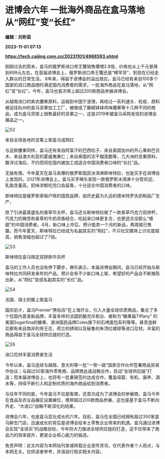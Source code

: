 # 进博会六年 一批海外商品在盒马落地从“网红”变“长红”
**编辑：刘昕茹**

**2023-11-01 07:13**

**https://tech.caijing.com.cn/20231101/4968593.shtml**

刚刚过去的周末，盒马的俄罗斯进口帝王蟹销售爆增2.8倍，价格也从上千元普降到699元左右，在首届进博会上，俄罗斯进口帝王蟹还是“稀罕货”，到现在已经走入群众的日常生活。 6年来，得益于进博会的溢出效应，盒马已经有来自100多个国家的进口商品随时满足国内消费者的需求，一批海外商品在盒马落地，从“网红”变“长红”。今年，盒马也首次带上超过200款商品参展进博会。

从越南进口的紫衣腰果原料，运输到中国宁波港，再经过一系列通关、检疫、原料被运往杭州的盒马坚果加工工厂，被做成了藤椒钵钵鸡味腰果等十几种不同的商品，成为盒马货架上销售最好的坚果之一，这是2019年被盒马采购发现的进博会展品之一。

![52](https://tx1.cdn.caijing.com.cn/2023/1101/1698822374319.png)

来自全球各地的坚果上架盒马成网红

与这款腰果同样，盒马还有来自阿富汗的巴西松子、来自美国加州的开心果和巴旦木、来自澳大利亚的夏威夷果仁；来自泰国的冻干榴莲脆等，几大洲的坚果原料，飘洋过海后，不约而同在国内被加工成适合中国消费者口味的“长红”品。

无独有偶，今年夏天在盒马卖爆的俄罗斯国民冰淇淋斯味特拉，也是买手在进博会上发现的。2021年进博会上，盒马买手琳乐发现一款俄罗斯冰淇淋十分受欢迎，乳脂含量高，奶味浓郁吃完口齿留香，十分适合中国消费者的口味。

斯味特拉是俄罗斯家喻户晓的国民品牌，由历史最为久远的德米特罗夫奶制品厂生产，

除了引进最富盛名的香草华夫杯，盒马还与斯味特拉做了一款香草巧克力双拼杯，巧克力的微苦和香草的牛奶浓香结合，吃起来口味更复合，也更适合没那么“嗜甜”的中国消费者。4月，新口味上市后，预计能卖一个月的新品，两周就已售罄。而今年夏天，斯味特拉已经成为名副其实的“网红”，不只社交媒体上讨论度超高，销售涨幅也超过了7倍。

![53](https://tx2.cdn.caijing.com.cn/2023/1101/1698822439634.png)

斯味特拉盒马限定双拼款华夫杯

盒马的工作人员也没有停下脚步，琳乐表示，本届进博会期间，盒马已经开始与斯味特拉共同研发来年的产品，预计会有不少新口味上架，希望好的产品会不断推陈出新，从“网红”变成名副其实的“长红”品。

![54](https://tx3.cdn.caijing.com.cn/2023/1101/1698822478843.png)

法国、瑞士奶酪上架盒马

国庆前夕，盒马Premier“黑标店”在上海开业，引入大量全球优质商品，集合了多个在国内首发新品牌，丰富多样的法国奶酪充斥柜台、被称为“糖果届Tiffany” 的美国Sugarfina的糖果、澳洲国民品牌Coles旗下的石烤面包系列等等。甚至连鲜花都有来自南非的帝王花、荷兰的绣球以及秘鲁的朱顶红蜡球等进口花材。丰富的商品得益于盒马全球供应链的打造。

![55](https://img5.caijing.com.cn/2023/1101/1698822503748.png)

进口花材丰富消费者生活

今年以来，盒马连续与越南、意大利等一批“一带一路”国家合作伙伴签署商品贸易作协议；与超过50家海外零售商、品牌商达成战略合作，启动”全球供应链”打造；而本届进博会上，也将有一批重磅签约达成合作，覆盖母婴、有机、康养、酒水等，持续不断引入和定制优质的海外商品给到消费者。

与往年不同的是，今年盒马不仅是客商，还首次成为了进博会的参展商，盒马今年在食品及农业品展区设置展位，携带超过200款商品参展，这也是基于盒马不断向外走、“大进口“战略不断深化的结果。

进博会六年，也是盒马茁壮成长的六年。目前，盒马在全国已经拥有超过350家盒马鲜生门店，迅速成长的背后是进博会给本土零售企业带来的机遇。盒马通过进博会实现“全球买”的战略目标，今年将大力推进全球供应链的打造，这不仅带来了商品力的效率提升，更是企业核心能力的锻造。

免责声明：此文内容为本网站刊发或转载企业宣传资讯，仅代表作者个人观点，与本网无关。仅供读者参考，并请自行核实相关内容。